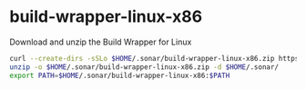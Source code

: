 # build-wrapper-linux-x86
Download and unzip the Build Wrapper for Linux


```bash
curl --create-dirs -sSLo $HOME/.sonar/build-wrapper-linux-x86.zip https://github.com/shenxianpeng/build-wrapper-linux-x86/raw/main/build-wrapper-linux-x86.zip
unzip -o $HOME/.sonar/build-wrapper-linux-x86.zip -d $HOME/.sonar/
export PATH=$HOME/.sonar/build-wrapper-linux-x86:$PATH
```
